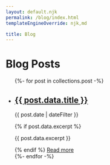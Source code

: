 ```yaml
---
layout: default.njk
permalink: /blog/index.html
templateEngineOverride: njk,md

title: Blog
---
```

<div class="blog-container">
  <h1>Blog Posts</h1>
  <ul class="post-list">
  {%- for post in collections.post -%}
    <li>
      <h2><a href="{{ post.url | url }}">{{ post.data.title }}</a></h2>
      <p class="post-meta">{{ post.date | dateFilter }}</p>
      {% if post.data.excerpt %}
        <p>{{ post.data.excerpt }}</p>
      {% endif %}
      <a href="{{ post.url | url }}" class="read-more">Read more</a>
    </li>
  {%- endfor -%}
  </ul>
</div>
